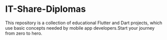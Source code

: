 # IT-Share-Diplomas
This repository is a collection of educational Flutter and Dart projects, which use basic concepts needed by mobile app developers.Start your journey from zero to hero.
